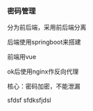 ### 密码管理
分为前后端，采用前后端分离

后端使用springboot来搭建

前端用vue 

ok后使用nginx作反向代理

核心：密码加密，不能泄漏

sfdsf
sfdksfjdsl
